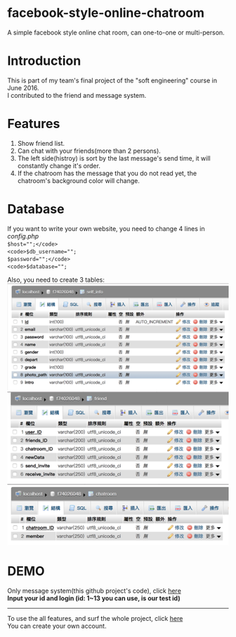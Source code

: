 # facebook-style-online-chatroom
A simple facebook style online chat room, can one-to-one or multi-person.

# Introduction
This is part of my team's final project of the "soft engineering" course in June 2016.   
I contributed to the friend and message system.   

# Features
1. Show friend list.
2. Can chat with your friends(more than 2 persons).
3. The left side(histroy) is sort by the last message's send time, it will constantly change it's order.
4. If the chatroom has the message that you do not read yet, the chatroom's background color will change.

# Database
If you want to write your own website, you need to change 4 lines in *config.php*    
<code>$host="";</code>    
<code>$db_username="";</code>     
<code>$password="";</code>    
<code>$database="";</code>    

Also, you need to create 3 tables:
![](/img/1.png)
![](/img/2.png)
![](/img/3.png)


# DEMO
Only message system(this github project's code), click [here](http://140.116.245.148/WebCourse/students/f74026048/online-message/login.html)   
**Input your id and login (id: 1~13 you can use, is our test id)**

***


To use the all features, and surf the whole project, click [here](http://140.116.245.148/WebCourse/students/f74026048/softpro/self_info/signin.html)   
You can create your own account.
